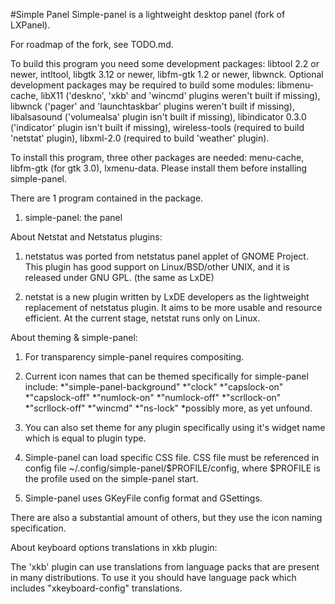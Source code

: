 #Simple Panel
Simple-panel is a lightweight desktop panel (fork of LXPanel).

For roadmap of the fork, see TODO.md.

To build this program you need some development packages:
  libtool 2.2 or newer, intltool, libgtk 3.12 or newer,
  libfm-gtk 1.2 or newer, libwnck.
Optional development packages may be required to build some modules:
  libmenu-cache,
  libX11 ('deskno', 'xkb' and 'wincmd' plugins weren't built if missing),
  libwnck ('pager' and 'launchtaskbar' plugins weren't built if missing),
  libalsasound ('volumealsa' plugin isn't built if missing),
  libindicator 0.3.0 ('indicator' plugin isn't built if missing),
  wireless-tools (required to build 'netstat' plugin),
  libxml-2.0 (required to build 'weather' plugin).

To install this program, three other packages are needed:
  menu-cache, libfm-gtk (for gtk 3.0), lxmenu-data.
Please install them before installing simple-panel.

There are 1 program contained in the package.

1. simple-panel: the panel

About Netstat and Netstatus plugins:

1. netstatus was ported from netstatus panel applet of GNOME Project.  This
   plugin has good support on Linux/BSD/other UNIX, and it is released under
   GNU GPL. (the same as LxDE)

2. netstat is a new plugin written by LxDE developers as the lightweight
   replacement of netstatus plugin.  It aims to be more usable and resource
   efficient.  At the current stage, netstat runs only on Linux.


About theming & simple-panel:

1. For transparency simple-panel requires compositing.

2. Current icon names that can be themed specifically for simple-panel include:
	*"simple-panel-background"
	*"clock"
	*"capslock-on"
	*"capslock-off"
	*"numlock-on"
	*"numlock-off"
	*"scrllock-on"
	*"scrllock-off"
	*"wincmd"
	*"ns-lock"
	*possibly more, as yet unfound.

3. You can also set theme for any plugin specifically using it's widget name
    which is equal to plugin type.

4. Simple-panel can load specific CSS file. CSS file must be referenced in config
    file ~/.config/simple-panel/$PROFILE/config, where $PROFILE is the profile used on
    the simple-panel start.

5. Simple-panel uses GKeyFile config format and GSettings.

There are also a substantial amount of others, but they use the icon naming specification.


About keyboard options translations in xkb plugin:

The 'xkb' plugin can use translations from language packs that are present
    in many distributions. To use it you should have language pack which
    includes "xkeyboard-config" translations.
